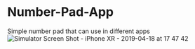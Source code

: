 # Number-Pad-App
Simple number pad that can use in different apps
![Simulator Screen Shot - iPhone XR - 2019-04-18 at 17 47 42](https://user-images.githubusercontent.com/34996617/56374033-97569000-6202-11e9-9174-aa62ae037f50.png)
